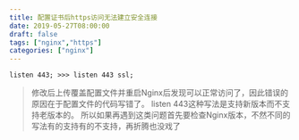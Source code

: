```yaml
---
title: 配置证书后https访问无法建立安全连接
date: 2019-05-27T08:00:00
draft: false
tags: ["nginx","https"]
categories: ["nginx"]
---
```


`listen 443; >>> listen 443 ssl;`

> 修改后上传覆盖配置文件并重启Nginx后发现可以正常访问了，因此错误的原因在于配置文件的代码写错了。
>  listen 443这种写法是支持新版本而不支持老版本的。
> 所以如果再遇到这类问题首先要检查Nginx版本，不然不同的写法有的支持有的不支持，再折腾也没戏了